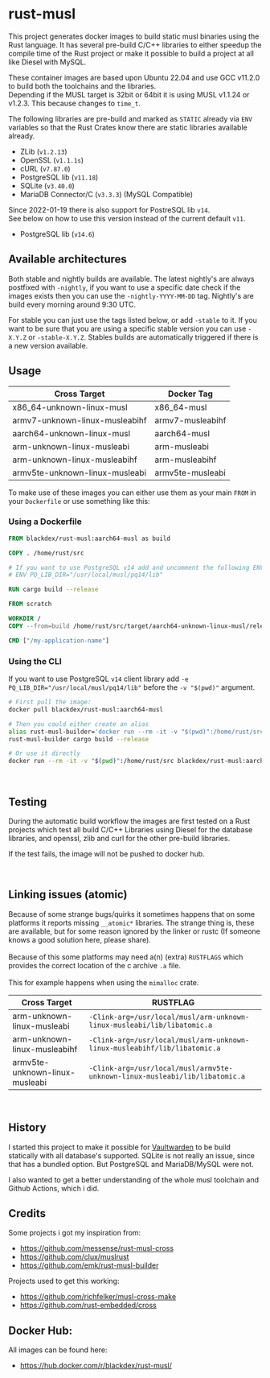 # rust-musl

This project generates docker images to build static musl binaries using the Rust language.
It has several pre-build C/C++ libraries to either speedup the compile time of the Rust project or make it possible to build a project at all like Diesel with MySQL.

These container images are based upon Ubuntu 22.04 and use GCC v11.2.0 to build both the toolchains and the libraries.<br>
Depending if the MUSL target is 32bit or 64bit it is using MUSL v1.1.24 or v1.2.3. This because changes to `time_t`.

The following libraries are pre-build and marked as `STATIC` already via `ENV` variables so that the Rust Crates know there are static libraries available already.
* ZLib (`v1.2.13`)
* OpenSSL (`v1.1.1s`)
* cURL (`v7.87.0`)
* PostgreSQL lib (`v11.18`)
* SQLite (`v3.40.0`)
* MariaDB Connector/C (`v3.3.3`) (MySQL Compatible)

Since 2022-01-19 there is also support for PostreSQL lib `v14`.<br>
See below on how to use this version instead of the current default `v11`.
* PostgreSQL lib (`v14.6`)

## Available architectures
Both stable and nightly builds are available.
The latest nightly's are always postfixed with `-nightly`, if you want to use a specific date check if the images exists then you can use the `-nightly-YYYY-MM-DD` tag.
Nightly's are build every morning around 9:30 UTC.

For stable you can just use the tags listed below, or add `-stable` to it.
If you want to be sure that you are using a specific stable version you can use `-X.Y.Z` or `-stable-X.Y.Z`.
Stables builds are automatically triggered if there is a new version available.

## Usage
|        Cross Target            |    Docker Tag    |
| ------------------------------ | ---------------- |
| x86\_64-unknown-linux-musl     | x86\_64-musl     |
| armv7-unknown-linux-musleabihf | armv7-musleabihf |
| aarch64-unknown-linux-musl     | aarch64-musl     |
| arm-unknown-linux-musleabi     | arm-musleabi     |
| arm-unknown-linux-musleabihf   | arm-musleabihf   |
| armv5te-unknown-linux-musleabi | armv5te-musleabi |

To make use of these images you can either use them as your main `FROM` in your `Dockerfile` or use something like this:

### Using a Dockerfile

```dockerfile
FROM blackdex/rust-musl:aarch64-musl as build

COPY . /home/rust/src

# If you want to use PostgreSQL v14 add and uncomment the following ENV
# ENV PQ_LIB_DIR="/usr/local/musl/pq14/lib"

RUN cargo build --release

FROM scratch

WORKDIR /
COPY --from=build /home/rust/src/target/aarch64-unknown-linux-musl/release/my-application-name .

CMD ["/my-application-name"]
```

### Using the CLI

If you want to use PostgreSQL `v14` client library add `-e PQ_LIB_DIR="/usr/local/musl/pq14/lib"` before the `-v "$(pwd)"` argument.

```bash
# First pull the image:
docker pull blackdex/rust-musl:aarch64-musl

# Then you could either create an alias
alias rust-musl-builder='docker run --rm -it -v "$(pwd)":/home/rust/src blackdex/rust-musl:aarch64-musl'
rust-musl-builder cargo build --release

# Or use it directly
docker run --rm -it -v "$(pwd)":/home/rust/src blackdex/rust-musl:aarch64-musl cargo build --release
```

<br>

## Testing

During the automatic build workflow the images are first tested on a Rust projects which test all build C/C++ Libraries using Diesel for the database libraries, and openssl, zlib and curl for the other pre-build libraries.

If the test fails, the image will not be pushed to docker hub.

<br>

## Linking issues (atomic)

Because of some strange bugs/quirks it sometimes happens that on some platforms it reports missing `__atomic*` libraries. The strange thing is, these are available, but for some reason ignored by the linker or rustc (If someone knows a good solution here, please share).<br>
<br>
Because of this some platforms may need a(n) (extra) `RUSTFLAGS` which provides the correct location of the c archive `.a` file.<br>
<br>
This for example happens when using the `mimalloc` crate.

| Cross Target                   |  RUSTFLAG                                                                   |
| ------------------------------ | --------------------------------------------------------------------------- |
| arm-unknown-linux-musleabi     | `-Clink-arg=/usr/local/musl/arm-unknown-linux-musleabi/lib/libatomic.a`     |
| arm-unknown-linux-musleabihf   | `-Clink-arg=/usr/local/musl/arm-unknown-linux-musleabihf/lib/libatomic.a`   |
| armv5te-unknown-linux-musleabi | `-Clink-arg=/usr/local/musl/armv5te-unknown-linux-musleabi/lib/libatomic.a` |

<br>

## History

I started this project to make it possible for [Vaultwarden](https://github.com/dani-garcia/vaultwarden) to be build statically with all database's supported. SQLite is not really an issue, since that has a bundled option. But PostgreSQL and MariaDB/MySQL were not.

I also wanted to get a better understanding of the whole musl toolchain and Github Actions, which i did.

## Credits

Some projects i got my inspiration from:
* https://github.com/messense/rust-musl-cross
* https://github.com/clux/muslrust
* https://github.com/emk/rust-musl-builder

Projects used to get this working:
* https://github.com/richfelker/musl-cross-make
* https://github.com/rust-embedded/cross

## Docker Hub:

All images can be found here:
* https://hub.docker.com/r/blackdex/rust-musl/
